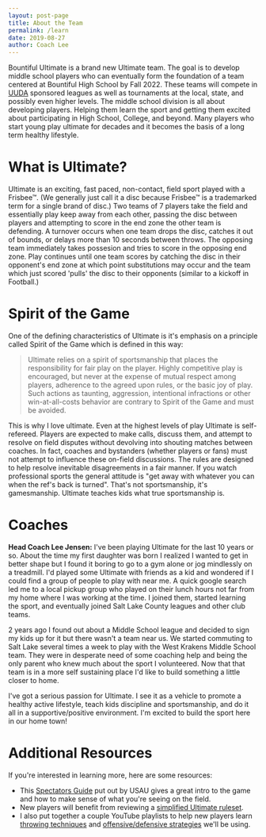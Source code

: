 ```yaml
---
layout: post-page
title: About the Team
permalink: /learn
date: 2019-08-27
author: Coach Lee
---
```


Bountiful Ultimate is a brand new Ultimate team. The goal is to develop middle school players who can eventually form the foundation of a team centered at Bountiful High School by Fall 2022. These teams will compete in [UUDA](https://utahultimate.org) sponsored leagues as well as tournaments at the local, state, and possibly even higher levels. The middle school division is all about developing players. Helping them learn the sport and getting them excited about participating in High School, College, and beyond. Many players who start young play ultimate for decades and it becomes the basis of a long term healthy lifestyle.

# What is Ultimate?

Ultimate is an exciting, fast paced, non-contact, field sport played with a Frisbee&trade;. (We generally just call it a disc because Frisbee&trade; is a trademarked term for a single brand of disc.) Two teams of 7 players take the field and essentially play keep away from each other, passing the disc between players and attempting to score in the end zone the other team is defending. A turnover occurs when one team drops the disc, catches it out of bounds, or delays more than 10 seconds between throws. The opposing team immediately takes possesion and tries to score in the opposing end zone. Play continues until one team scores by catching the disc in their opponent's end zone at which point substitutions may occur and the team which just scored 'pulls' the disc to their opponents (similar to a kickoff in Football.)

# Spirit of the Game

One of the defining characteristics of Ultimate is it's emphasis on a principle called Spirit of the Game which is defined in this way:

> Ultimate relies on a spirit of sportsmanship that places the responsibility for fair play on the player. Highly competitive play is encouraged, but never at the expense of mutual respect among players, adherence to the agreed upon rules, or the basic joy of play. Such actions as taunting, aggression, intentional infractions or other win-at-all-costs behavior are contrary to Spirit of the Game and must be avoided.

This is why I love ultimate. Even at the highest levels of play Ultimate is self-refereed. Players are expected to make calls, discuss them, and attempt to resolve on field disputes without devolving into shouting matches between coaches. In fact, coaches and bystanders (whether players or fans) must not attempt to influence these on-field discussions. The rules are designed to help resolve inevitable disagreements in a fair manner. If you watch professional sports the general attitude is "get away with whatever you can when the ref's back is turned". That's not sportsmanship, it's gamesmanship. Ultimate teaches kids what true sportsmanship is.

# Coaches

**Head Coach Lee Jensen:** I've been playing Ultimate for the last 10 years or so. About the time my first daughter was born I realized I wanted to get in better shape but I found it boring to go to a gym alone or jog mindlessly on a treadmill. I'd played some Ultimate with friends as a kid and wondered if I could find a group of people to play with near me. A quick google search led me to a local pickup group who played on their lunch hours not far from my home where I was working at the time. I joined them, started learning the sport, and eventually joined Salt Lake County leagues and other club teams.

2 years ago I found out about a Middle School league and decided to sign my kids up for it but there wasn't a team near us. We started commuting to Salt Lake several times a week to play with the West Krakens Middle School team. They were in desperate need of some coaching help and being the only parent who knew much about the sport I volunteered. Now that that team is in a more self sustaining place I'd like to build something a little closer to home.

I've got a serious passion for Ultimate. I see it as a vehicle to promote a healthy active lifestyle, teach kids discipline and sportsmanship, and do it all in a supportive/positive environment. I'm excited to build the sport here in our home town!

# Additional Resources

If you're interested in learning more, here are some resources:

* This [Spectators Guide](https://www.usaultimate.org/assets/1/Page/Spectator%20Guide%202016_web.pdf) put out by USAU gives a great intro to the game and how to make sense of what you're seeing on the field.
* New players will benefit from reviewing a [simplified Ultimate ruleset](https://www.usaultimate.org/resources/officiating/rules/default.aspx#10simplerules).
* I also put together a couple YouTube playlists to help new players learn [throwing techniques]() and [offensive/defensive strategies]() we'll be using.
